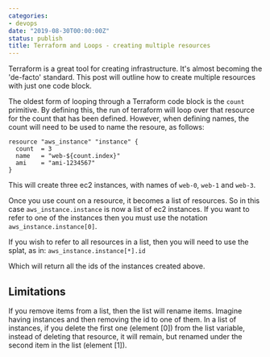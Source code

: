 ```yaml
---
categories:
- devops
date: "2019-08-30T00:00:00Z"
status: publish
title: Terraform and Loops - creating multiple resources
---
```

Terraform is a great tool for creating infrastructure. It's almost becoming the 'de-facto' standard. This post will outline how to create multiple resources with just one code block. 

The oldest form of looping through a Terraform code block is the ```count``` primitive. By defining this, the run of terraform will loop over that resource for the count that has been defined. However, when defining names, the count will need to be used to name the resoure, as follows:

    resource "aws_instance" "instance" { 
      count  = 3 
      name   = "web-${count.index}"
      ami    = "ami-1234567" 
    }

This will create three ec2 instances, with names of ```web-0```, ```web-1``` and ```web-3```. 

Once you use count on a resource, it becomes a list of resources. So in this case ```aws_instance.instance``` is now a list of ec2 instances. If you want to refer to one of the instances then you must use the notation ```aws_instance.instance[0]```.

If you wish to refer to all resources in a list, then you will need to use the splat, as in: 
    ```aws_instance.instance[*].id``` 

Which will return all the ids of the instances created above. 

Limitations
-------------

If you remove items from a list, then the list will rename items. Imagine having instances and then removing the id to one of them. In a list of instances, if you delete the first one (element [0]) from the list variable, instead of deleting that resource, it will remain, but renamed under the second item in the list (element [1]).
